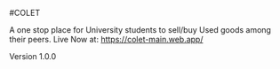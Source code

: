 #COLET

A one stop place for University students to sell/buy Used goods among their peers.
Live Now at: https://colet-main.web.app/

Version 1.0.0

